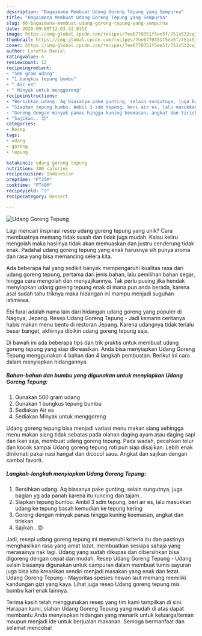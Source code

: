 ```yaml
---
description: "Bagaimana Membuat Udang Goreng Tepung yang Sempurna"
title: "Bagaimana Membuat Udang Goreng Tepung yang Sempurna"
slug: 66-bagaimana-membuat-udang-goreng-tepung-yang-sempurna
date: 2020-09-09T12:03:32.015Z
image: https://img-global.cpcdn.com/recipes/7ee6770351f5ee5f/751x532cq70/udang-goreng-tepung-foto-resep-utama.jpg
thumbnail: https://img-global.cpcdn.com/recipes/7ee6770351f5ee5f/751x532cq70/udang-goreng-tepung-foto-resep-utama.jpg
cover: https://img-global.cpcdn.com/recipes/7ee6770351f5ee5f/751x532cq70/udang-goreng-tepung-foto-resep-utama.jpg
author: Loretta Daniel
ratingvalue: 4
reviewcount: 12
recipeingredient:
- "500 gram udang"
- "1 bungkus tepung bumbu"
- " Air es"
- " Minyak untuk menggoreng"
recipeinstructions:
- "Bersihkan udang. Aq biasanya pake gunting, selain sungutnya, juga bagian yg ada panah karena itu runcing dan tajam.."
- "Siapkan tepung bumbu. Ambil 3 sdm tepung, beri air es, lalu masukkan udang ke tepung basah kemudian ke tepung kering"
- "Goreng dengan minyak panas hingga kuning keemasan, angkat dan tiriskan"
- "Sajikan.. 😍"
categories:
- Resep
tags:
- udang
- goreng
- tepung

katakunci: udang goreng tepung 
nutrition: 300 calories
recipecuisine: Indonesian
preptime: "PT25M"
cooktime: "PT40M"
recipeyield: "3"
recipecategory: Dessert

---
```



![Udang Goreng Tepung](https://img-global.cpcdn.com/recipes/7ee6770351f5ee5f/751x532cq70/udang-goreng-tepung-foto-resep-utama.jpg)

Lagi mencari inspirasi resep udang goreng tepung yang unik? Cara membuatnya memang tidak susah dan tidak juga mudah. Kalau keliru mengolah maka hasilnya tidak akan memuaskan dan justru cenderung tidak enak. Padahal udang goreng tepung yang enak harusnya sih punya aroma dan rasa yang bisa memancing selera kita.

Ada beberapa hal yang sedikit banyak mempengaruhi kualitas rasa dari udang goreng tepung, pertama dari jenis bahan, lalu pemilihan bahan segar, hingga cara mengolah dan menyajikannya. Tak perlu pusing jika hendak menyiapkan udang goreng tepung enak di mana pun anda berada, karena asal sudah tahu triknya maka hidangan ini mampu menjadi suguhan istimewa.

Ebi furai adalah nama lain dari hidangan udang goreng yang populer di Nagoya, Jepang. Resep Udang Goreng Tepung - Jadi kemarin ceritanya habis makan menu bento di restoran Jepang. Karena udangnya tidak terlalu besar banget, akhirnya dibikin udang goreng tepung saja.


Di bawah ini ada beberapa tips dan trik praktis untuk membuat udang goreng tepung yang siap dikreasikan. Anda bisa menyiapkan Udang Goreng Tepung menggunakan 4 bahan dan 4 langkah pembuatan. Berikut ini cara dalam menyiapkan hidangannya.

<!--inarticleads1-->

##### Bahan-bahan dan bumbu yang digunakan untuk menyiapkan Udang Goreng Tepung:

1. Gunakan 500 gram udang
1. Gunakan 1 bungkus tepung bumbu
1. Sediakan  Air es
1. Sediakan  Minyak untuk menggoreng


Udang goreng tepung bisa menjadi variasi menu makan siang sehingga menu makan siang tidak sebatas pada olahan daging ayam atau daging sapi dan ikan saja, membuat udang goreng tepung. Pada wadah, pecahkan telur dan kocok sampai Udang goreng tepung roti pun siap disajikan. Lebih enak dinikmati pakai nasi hangat dan dicocol saus. Angkat dan sajikan dengan sambal favorit. 

<!--inarticleads2-->

##### Langkah-langkah menyiapkan Udang Goreng Tepung:

1. Bersihkan udang. Aq biasanya pake gunting, selain sungutnya, juga bagian yg ada panah karena itu runcing dan tajam..
1. Siapkan tepung bumbu. Ambil 3 sdm tepung, beri air es, lalu masukkan udang ke tepung basah kemudian ke tepung kering
1. Goreng dengan minyak panas hingga kuning keemasan, angkat dan tiriskan
1. Sajikan.. 😍


Jadi, resepi udang goreng tepung ini memenuhi kriteria itu dan pastinya menghasilkan rasa yang amat lazat, membuatkan sesiapa sahaja yang merasainya nak lagi. Udang yang sudah dikupas dan dibersihkan bisa digoreng dengan cepat dan mudah. Resep Udang Goreng Tepung - Udang selain biasanya digunakan untuk campuran dalam membuat tumis sayuran juga bisa kita kreasikan sendiri menjadi masakan yang enak dan lezat. Udang Goreng Tepung - Mayoritas spesies hewan laut memang memiliki kandungan gizi yang kaya. Lihat juga resep Udang goreng tepung mix bumbu kari enak lainnya. 

Terima kasih telah menggunakan resep yang tim kami tampilkan di sini. Harapan kami, olahan Udang Goreng Tepung yang mudah di atas dapat membantu Anda menyiapkan hidangan yang menarik untuk keluarga/teman maupun menjadi ide untuk berjualan makanan. Semoga bermanfaat dan selamat mencoba!
